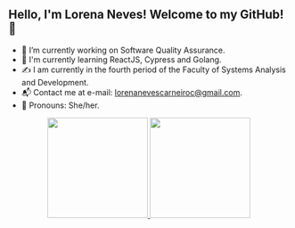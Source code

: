 ## Hello, I'm Lorena Neves! Welcome to my GitHub! 👋

- 🔭 I’m currently working on Software Quality Assurance.
- 🌱 I'm currently learning ReactJS, Cypress and Golang.
- ✍ I am currently in the fourth period of the Faculty of Systems Analysis and Development.
- 📬 Contact me at e-mail: lorenanevescarneiroc@gmail.com.
- 👩 Pronouns: She/her. 

<div align="center">
  <a href="https://github.com/lolisc">
  <img height="180em" src="https://github-readme-stats.vercel.app/api?username=lorenaneves&show_icons=true&theme=dracula&include_all_commits=true&count_private=true"/>
  <img height="180em" src="https://github-readme-stats.vercel.app/api/top-langs/?username=lorenaneves&layout=compact&langs_count=7&theme=dracula"/>
</div>
